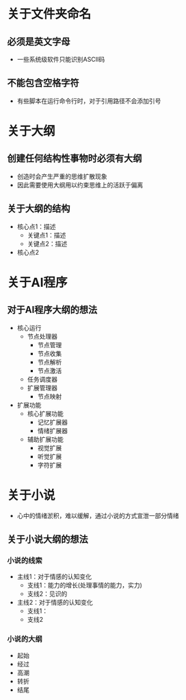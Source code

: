 # 关于文件夹命名

## 必须是英文字母

- 一些系统级软件只能识别ASCII码

## 不能包含空格字符

- 有些脚本在运行命令行时，对于引用路径不会添加引号

# 关于大纲

## 创建任何结构性事物时必须有大纲

- 创造时会产生严重的思维扩散现象
- 因此需要使用大纲用以约束思维上的活跃于偏离

## 关于大纲的结构
- 核心点1：描述
  - 关键点1：描述
  - 关键点2：描述
- 核心点2

# 关于AI程序

## 对于AI程序大纲的想法

- 核心运行
  - 节点处理器
    - 节点管理
    - 节点收集
    - 节点解析
    - 节点激活
  - 任务调度器
  - 扩展管理器
    - 节点映射
- 扩展功能
  - 核心扩展功能
    - 记忆扩展器
    - 情绪扩展器
  - 辅助扩展功能
    - 视觉扩展
    - 听觉扩展
    - 字符扩展


# 关于小说

- 心中的情绪淤积，难以缓解，通过小说的方式宣泄一部分情绪

## 关于小说大纲的想法
### 小说的线索

- 主线1：对于情感的认知变化
  - 支线1：能力的增长(处理事情的能力，实力)
  - 支线2：见识的
- 主线2：对于情感的认知变化
  - 支线1：
  - 支线2

### 小说的大纲

- 起始
- 经过
- 高潮
- 转折
- 结尾